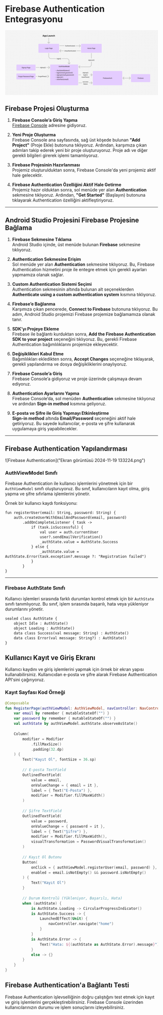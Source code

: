 # Firebase Authentication Entegrasyonu
![Project Image](assets/image/Ekran%20görüntüsü%202024-11-19%20133224.png)

## **Firebase Projesi Oluşturma**

1. **Firebase Console’a Giriş Yapma**  
   [Firebase Console](https://console.firebase.google.com/) adresine gidiyoruz.

2. **Yeni Proje Oluşturma**  
   Firebase Console ana sayfasında, sağ üst köşede bulunan **"Add Project"** (Proje Ekle) butonuna tıklıyoruz. Ardından, karşımıza çıkan adımları takip ederek yeni bir proje oluşturuyoruz. Proje adı ve diğer gerekli bilgileri girerek işlemi tamamlıyoruz.

3. **Firebase Projesinin Hazırlanması**  
   Projemiz oluşturulduktan sonra, Firebase Console'da yeni projemiz aktif hale gelecektir.

4. **Firebase Authentication Özelliğini Aktif Hale Getirme**  
   Projemiz hazır olduktan sonra, sol menüde yer alan **Authentication** sekmesine tıklıyoruz. Ardından, **"Get Started"** (Başlayın) butonuna tıklayarak Authentication özelliğini aktifleştiriyoruz.

---

## **Android Studio Projesini Firebase Projesine Bağlama**

1. **Firebase Sekmesine Tıklama**  
   Android Studio içinde, üst menüde bulunan **Firebase** sekmesine tıklıyoruz.

2. **Authentication Sekmesine Erişim**  
   Sol menüde yer alan **Authentication** sekmesine tıklıyoruz. Bu, Firebase Authentication hizmetini proje ile entegre etmek için gerekli ayarları yapmamıza olanak sağlar.

3. **Custom Authentication Sistemi Seçimi**  
   Authentication sekmesinin altında bulunan alt seçeneklerden **Authenticate using a custom authentication system** kısmına tıklıyoruz.

4. **Firebase’e Bağlanma**  
   Karşımıza çıkan pencerede, **Connect to Firebase** butonuna tıklıyoruz. Bu adım, Android Studio projemizi Firebase projemize bağlamamıza olanak tanır.

5. **SDK’yı Projeye Ekleme**  
   Firebase ile bağlantı kurduktan sonra, **Add the Firebase Authentication SDK to your project** seçeneğini tıklıyoruz. Bu, gerekli Firebase Authentication bağımlılıklarını projemize ekleyecektir.

6. **Değişiklikleri Kabul Etme**  
   Bağımlılıkları ekledikten sonra, **Accept Changes** seçeneğine tıklayarak, gerekli yapılandırma ve dosya değişikliklerini onaylıyoruz.

7. **Firebase Console’a Giriş**  
   Firebase Console’a gidiyoruz ve proje üzerinde çalışmaya devam ediyoruz.

8. **Authentication Ayarlarını Yapma**  
   Firebase Console’da, sol menüden **Authentication** sekmesine tıklıyoruz ve ardından **Sign-in method** kısmına geliyoruz.

9. **E-posta ve Şifre ile Giriş Yapmayı Etkinleştirme**  
   **Sign-in method** altında **Email/Password** seçeneğini aktif hale getiriyoruz. Bu sayede kullanıcılar, e-posta ve şifre kullanarak uygulamaya giriş yapabilecekler.

---

## **Firebase Authentication Yapılandırması**

![Firebase Authentication]("Ekran görüntüsü 2024-11-19 133224.png")

### AuthViewModel Sınıfı

Firebase Authentication ile kullanıcı işlemlerini yönetmek için bir `AuthViewModel` sınıfı oluşturuyoruz. Bu sınıf, kullanıcıların kayıt olma, giriş yapma ve şifre sıfırlama işlemlerini yönetir.

Örnek bir kullanıcı kaydı fonksiyonu:

```
fun registerUser(email: String, password: String) {
    auth.createUserWithEmailAndPassword(email, password)
        .addOnCompleteListener { task ->
            if (task.isSuccessful) {
                val user = auth.currentUser
                user?.sendEmailVerification()
                _authState.value = AuthState.Success
            } else {
                _authState.value = AuthState.Error(task.exception?.message ?: "Registration failed")
            }
        }
}
```
---

###  **Firebase AuthState Sınıfı**

Kullanıcı işlemleri sırasında farklı durumları kontrol etmek için bir `AuthState` sınıfı tanımlıyoruz. Bu sınıf, işlem sırasında başarılı, hata veya yükleniyor durumlarını yönetir.

```
sealed class AuthState {
    object Idle : AuthState()
    object Loading : AuthState()
    data class Success(val message: String) : AuthState()
    data class Error(val message: String?) : AuthState()
}
```

## Kullanıcı Kayıt ve Giriş Ekranı

Kullanıcı kaydını ve giriş işlemlerini yapmak için örnek bir ekran yapısı kullanabilirsiniz. Kullanıcıdan e-posta ve şifre alarak Firebase Authentication API'sini çağırıyoruz.

### Kayıt Sayfası Kod Örneği

```kotlin
@Composable
fun RegisterPage(authViewModel: AuthViewModel, navController: NavController) {
    var email by remember { mutableStateOf("") }
    var password by remember { mutableStateOf("") }
    val authState by authViewModel.authState.observeAsState()

    Column(
        modifier = Modifier
            .fillMaxSize()
            .padding(32.dp)
    ) {
        Text("Kayıt Ol", fontSize = 36.sp)
        
        // E-posta TextField
        OutlinedTextField(
            value = email,
            onValueChange = { email = it },
            label = { Text("E-Posta") },
            modifier = Modifier.fillMaxWidth()
        )
        
        // Şifre TextField
        OutlinedTextField(
            value = password,
            onValueChange = { password = it },
            label = { Text("Şifre") },
            modifier = Modifier.fillMaxWidth(),
            visualTransformation = PasswordVisualTransformation()
        )
        
        // Kayıt Ol Butonu
        Button(
            onClick = { authViewModel.registerUser(email, password) },
            enabled = email.isNotEmpty() && password.isNotEmpty()
        ) {
            Text("Kayıt Ol")
        }
        
        // Durum Kontrolü (Yükleniyor, Başarılı, Hata)
        when (authState) {
            is AuthState.Loading -> CircularProgressIndicator()
            is AuthState.Success -> {
                LaunchedEffect(Unit) {
                    navController.navigate("home")
                }
            }
            is AuthState.Error -> {
                Text("Hata: ${(authState as AuthState.Error).message}")
            }
            else -> {}
        }
    }
}
```

## Firebase Authentication'a Bağlantı Testi

Firebase Authentication işlevselliğinin doğru çalıştığını test etmek için kayıt ve giriş işlemlerini gerçekleştirebilirsiniz. Firebase Console üzerinden kullanıcılarınızın durumu ve işlem sonuçlarını izleyebilirsiniz.
